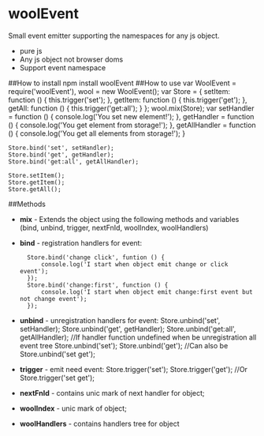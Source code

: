 # woolEvent
Small event emitter supporting the namespaces for any js object.
- pure js
- Any js object not browser doms
- Support event namespace

##How to install
    npm install woolEvent
##How to use
    var WoolEvent = require('woolEvent'), wool = new WoolEvent();
    var Store = {
        setItem: function () {
            this.trigger('set');
        },
        getItem: function () {
            this.trigger('get');
        },
        getAll: function () {
            this.trigger('get:all');
        }
    };
    wool.mix(Store);
    var setHandler = function () {
            console.log('You set new element!');
        },
        getHandler = function () {
            console.log('You get element from storage!');
        },
        getAllHandler = function () {
            console.log('You get all elements from storage!');
        }

    Store.bind('set', setHandler);
    Store.bind('get', getHandler);
    Store.bind('get:all', getAllHandler);
    
    Store.setItem();
    Store.getItem();
    Store.getAll();
##Methods
- **mix** - Extends the object using the following methods and variables (bind, unbind, trigger, nextFnId, woolIndex, woolHandlers)
- **bind** - registration handlers for event:

        Store.bind('change click', funtion () {
            console.log('I start when object emit change or click event');
        });
        Store.bind('change:first', function () {
            console.log('I start when object emit change:first event but not change event');
        });

- **unbind** - unregistration handlers for event:
        Store.unbind('set', setHandler);
        Store.unbind('get', getHandler);
        Store.unbind('get:all', getAllHandler);
        //If handler function undefined when be unregistration all event tree
        Store.unbind('set');
        Store.unbind('get');
        //Сan also be
        Store.unbind('set get');
- **trigger** - emit need event:
        Store.trigger('set');
        Store.trigger('get');
        //Or
        Store.trigger('set get');
- **nextFnId** - contains unic mark of next handler for object;
- **woolIndex** - unic mark of object;
- **woolHandlers** - contains handlers tree for object

